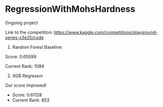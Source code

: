 # RegressionWithMohsHardness

Ongoing project

Link to the competition: https://www.kaggle.com/competitions/playground-series-s3e25/code

1. Random Forest Baseline:
   
Score: 0.65599

Current Rank: 1094

2. XGB Regressor

Our score improved!
* Score: 0.61128
* Current Rank: 853
